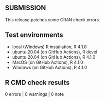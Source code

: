 ## SUBMISSION

This release patches some CRAN check errors.

## Test environments
* local (Windows) R installation,   R 4.1.0
* ubuntu 20.04 (on GitHub Actions), R devel
* ubuntu 20.04 (on GitHub Actions), R 4.1.0
* MacOS        (on GitHub Actions), R 4.1.0
* Windows      (on GitHub Actions), R 4.1.0

## R CMD check results

0 errors | 0 warnings | 0 note
